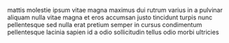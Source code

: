 mattis molestie ipsum vitae magna maximus dui rutrum varius in a pulvinar
aliquam nulla vitae magna et eros accumsan justo tincidunt turpis nunc
pellentesque sed nulla erat pretium semper in cursus condimentum pellentesque
lacinia sapien id a odio sollicitudin tellus odio morbi ultricies